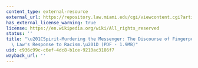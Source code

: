 ```yaml
---
content_type: external-resource
external_url: https://repository.law.miami.edu/cgi/viewcontent.cgi?article=2092&context=umlr&httpsredir=1&referer=
has_external_license_warning: true
license: https://en.wikipedia.org/wiki/All_rights_reserved
status: ''
title: "\u201CSpirit-Murdering the Messenger: The Discourse of Fingerpointing as the\
  \ Law's Response to Racism.\u201D (PDF - 1.9MB)"
uid: c936c99c-c6ef-4dc8-b1ce-9210ac3186f7
wayback_url: ''
---
```

